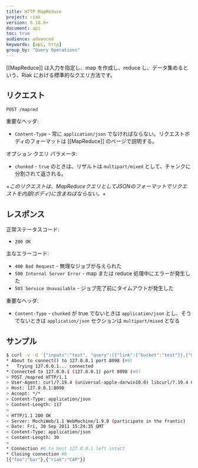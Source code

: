```yaml
---
title: HTTP MapReduce
project: riak
version: 0.10.0+
document: api
toc: true
audience: advanced
keywords: [api, http]
group_by: "Query Operations"
---
```


[[MapReduce]] は入力を指定し、map を作成し、reduce し、データ集めるという、Riak における標準的なクエリ方法です。

## リクエスト

```bash
POST /mapred
```

重要なヘッダ:
* `Content-Type` - 常に `application/json` でなければならない。リクエストボディのフォーマットは [[MapReduce]] のページで説明する。

オプション クエリ パラメータ:
* `chunked` - `true` のときは、リザルトは `multipart/mixed` として、チャンクに分割されて返される。

_+このリクエストは、MapReduceクエリとしてJSONのフォーマットでリクエストを内部(ボディ)に含まねばならない。+_

## レスポンス

正常ステータスコード:
* `200 OK`

主なエラーコード:
* `400 Bad Request` - 無理なジョブが与えられた
* `500 Internal Server Error` - map または reduce 処理中にエラーが発生した
* `503 Service Unavailable` - ジョブ完了前にタイムアウトが発生した

重要なヘッダ:
* `Content-Type` - `chunked` が true でないときは `application/json` とし、そうでないときは `application/json` セクションは `multipart/mixed` となる

## サンプル

```bash
$ curl -v -d '{"inputs":"test", "query":[{"link":{"bucket":"test"}},{"map":{"language":"javascript","name":"Riak.mapValuesJson"}}]}' -H "Content-Type: application/json" http://127.0.0.1:8098/mapred
* About to connect() to 127.0.0.1 port 8098 (#0)
*   Trying 127.0.0.1... connected
* Connected to 127.0.0.1 (127.0.0.1) port 8098 (#0)
> POST /mapred HTTP/1.1
> User-Agent: curl/7.19.4 (universal-apple-darwin10.0) libcurl/7.19.4 OpenSSL/0.9.8l zlib/1.2.3
> Host: 127.0.0.1:8098
> Accept: */*
> Content-Type: application/json
> Content-Length: 117
>
< HTTP/1.1 200 OK
< Server: MochiWeb/1.1 WebMachine/1.9.0 (participate in the frantic)
< Date: Fri, 30 Sep 2011 15:24:35 GMT
< Content-Type: application/json
< Content-Length: 30
<
* Connection #0 to host 127.0.0.1 left intact
* Closing connection #0
[{"foo":"bar"},{"riak":"CAP"}]
```
